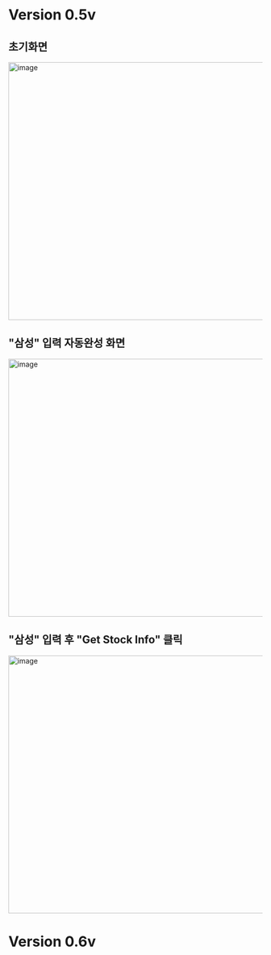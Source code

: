 # Version 0.5v </br>
## 초기화면</br>
<img width="511" alt="image" src="https://user-images.githubusercontent.com/17943275/232516049-cfac57d9-7127-4797-88cb-b762e2416cb2.png"></br>

## "삼성" 입력 자동완성 화면</br>
<img width="511" alt="image" src="https://user-images.githubusercontent.com/17943275/232516177-424a27a4-264f-4a0b-b19f-e2b7a22ce3b7.png"></br>

## "삼성" 입력 후 "Get Stock Info" 클릭</br>
<img width="511" alt="image" src="https://user-images.githubusercontent.com/17943275/232517143-8b1ab232-c61e-4cd4-8f81-11f11a224f90.png"></br>

# Version 0.6v </br>
